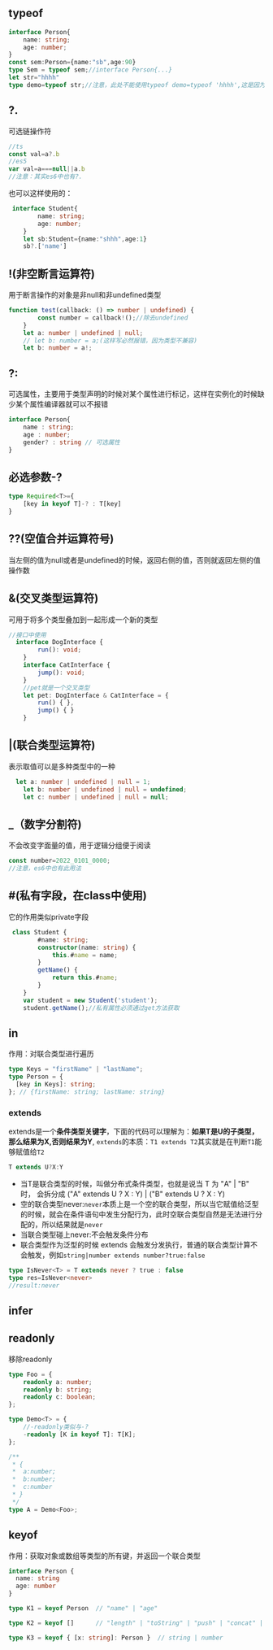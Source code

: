 ## typeof
```typescript
interface Person{
    name: string;
    age: number;
}
const sem:Person={name:"sb",age:90}
type Sem = typeof sem;//interface Person{...}
let str="hhhh"
type demo=typeof str;//注意，此处不能使用typeof demo=typeof 'hhhh',这是因为typeof操作的必须是一个变量
```
## ?.
可选链操作符
```typescript
//ts
const val=a?.b
//es5
var val=a===null||a.b
//注意：其实es6中也有?.
```
也可以这样使用的：
```typescript
 interface Student{
        name: string;
        age: number;
    }
    let sb:Student={name:"shhh",age:1}
    sb?.['name']
```
## !(非空断言运算符)
用于断言操作的对象是非null和非undefined类型
```typescript
function test(callback: () => number | undefined) {
        const number = callback!();//除去undefined
    }
    let a: number | undefined | null;
    // let b: number = a;(这样写必然报错，因为类型不兼容)
    let b: number = a!;
```
## ?:
可选属性，主要用于类型声明的时候对某个属性进行标记，这样在实例化的时候缺少某个属性编译器就可以不报错
```typescript
interface Person{
    name : string;
    age : number;
    gender? : string // 可选属性
}
```
## 必选参数-?
```typescript
type Required<T>={
    [key in keyof T]-? : T[key] 
}
```
## ??(空值合并运算符号)
当左侧的值为null或者是undefined的时候，返回右侧的值，否则就返回左侧的值操作数
## &(交叉类型运算符)
可用于将多个类型叠加到一起形成一个新的类型
```typescript
//接口中使用
  interface DogInterface {
        run(): void;
    }
    interface CatInterface {
        jump(): void;
    }
    //pet就是一个交叉类型
    let pet: DogInterface & CatInterface = {
        run() { },
        jump() { }
    }
```
## |(联合类型运算符)
表示取值可以是多种类型中的一种
```typescript
  let a: number | undefined | null = 1;
    let b: number | undefined | null = undefined;
    let c: number | undefined | null = null;
```
## _（数字分割符)
不会改变字面量的值，用于逻辑分组便于阅读
```typescript
const number=2022_0101_0000;
//注意，es6中也有此用法
```
## #(私有字段，在class中使用)
它的作用类似private字段
```typescript
 class Student {
        #name: string;
        constructor(name: string) {
            this.#name = name;
        }
        getName() {
            return this.#name;
        }
    }
    var student = new Student('student');
    student.getName();//私有属性必须通过get方法获取
```
## in
作用：对联合类型进行遍历
```typescript
type Keys = "firstName" | "lastName";
type Person = {
  [key in Keys]: string;
}; // {firstName: string; lastName: string}
```
### extends
extends是一个**条件类型关键字**，下面的代码可以理解为：**如果T是U的子类型，那么结果为X,否则结果为Y**,
`extends`的本质：`T1 extends T2`其实就是在判断`T1`能够赋值给`T2`
```typescript
T extends U?X:Y
```
- 当T是联合类型的时候，叫做分布式条件类型，也就是说当 T 为 "A" | "B" 时， 会拆分成 ("A" extends U ? X : Y) | ("B" extends U ? X : Y)
- 空的联合类型never:`never`本质上是一个空的联合类型，所以当它赋值给泛型的时候，就会在条件语句中发生分配行为，此时空联合类型自然是无法进行分配的，所以结果就是`never`
- 当联合类型碰上never:不会触发条件分布
- 联合类型作为泛型的时候 extends 会触发分发执行，普通的联合类型计算不会触发，例如`string|number extends number?true:false`

```typescript
type IsNever<T> = T extends never ? true : false
type res=IsNever<never>
//result:never
```

## infer
## readonly
移除readonly
```typescript
type Foo = {
	readonly a: number;
	readonly b: string;
	readonly c: boolean;
};

type Demo<T> = {
    //-readonly类似与-?
	-readonly [K in keyof T]: T[K];
};

/**
 * {
 * 	a:number;
 * 	b:number;
 * 	c:number
 * }
 */
type A = Demo<Foo>;
```
## keyof
作用：获取对象或数组等类型的所有键，并返回一个联合类型
```typescript
interface Person {
  name: string
  age: number
}

type K1 = keyof Person  // "name" | "age"

type K2 = keyof []      // "length" | "toString" | "push" | "concat" | "join"

type K3 = keyof { [x: string]: Person }  // string | number
```